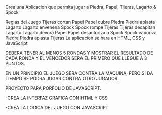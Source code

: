 Crea una Aplicacion que permita jugar a Piedra, Papel, Tijeras, Lagarto & Spock

Reglas del Juego
Tijeras cortan Papel
Papel cubre Piedra
Piedra aplasta Lagarto
Lagarto envenena Spock
Spock rompe Tijeras
Tijeras decapitan Lagarto
Lagarto devora Papel
Papel desautoriza a Spock
Spock vaporiza Piedra
Piedra aplasta Tijeras
La aplicacion se hara en HTML, CSS y JavaScript

DEBERA TENER AL MENOS 5 RONDAS Y MOSTRAR EL RESULTADO DE CADA RONDA Y EL VENCEDOR SERA EL PRIMERO QUE LLEGUE A 3 PUNTOS.

EN UN PRINCIPIO EL JUEGO SERA CONTRA LA MAQUINA, PERO SI DA TIEMPO SE PODRA JUGAR CONTRA OTRO JUGADOR.

PROYECTO PARA PORFOLIO DE JAVASCRIPT.

-CREA LA INTERFAZ GRAFICA CON HTML Y CSS

-CREA LA LOGICA DEL JUEGO CON JAVASCRIPT
